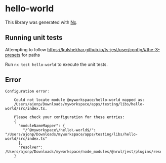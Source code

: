 # hello-world

This library was generated with [Nx](https://nx.dev).

## Running unit tests

Attempting to follow https://kulshekhar.github.io/ts-jest/user/config/#the-3-presets for paths

Run `nx test hello-world` to execute the unit tests.

## Error

```
Configuration error:
    
    Could not locate module @myworkspace/hello-world mapped as:
    /Users/ajonp/Downloads/myworkspace/apps/testing/libs/hello-world/src/index.ts.
    
    Please check your configuration for these entries:
    {
      "moduleNameMapper": {
        "/^@myworkspace\/hello\-world$/": "/Users/ajonp/Downloads/myworkspace/apps/testing/libs/hello-world/src/index.ts"
      },
      "resolver": /Users/ajonp/Downloads/myworkspace/node_modules/@nrwl/jest/plugins/resolver.js
    }
```

